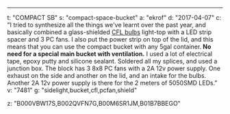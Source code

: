 ---
t: "COMPACT SB"
s: "compact-space-bucket"
a: "ekrof"
d: "2017-04-07"
c: "I tried to synthesize all the things we've learnt over the past year, and basically combined a glass-shielded <a href='https://amzn.to/3jMfTYw'>CFL bulbs</a> light-top with a LED strip spacer and 3 PC fans. I also put the power strip on top of the lid, and this means that you can use the compact bucket with any 5gal container.<strong> No need for a special main bucket with ventilation.</strong> I used a lot of electrical tape, epoxy putty and silicone sealant. Soldered all my splices, and used a junction box. The block has 3 8x8 PC fans with a 2A 12v power supply. One exhaust on the side and another on the lid, and an intake for the bulbs. Another 2A 12v power supply is there for the 2 meters of 5050SMD LEDs."
v: "7481"
g: "sidelight,bucket,cfl,pcfan,shield"

z: "B000VBW17S,B002QVFN7G,B00M6SR1JM,B01B7BBEGO"
